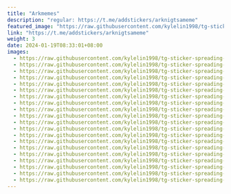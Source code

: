 ```yaml
---
title: "Arkmemes"
description: "regular: https://t.me/addstickers/arknigtsameme"
featured_image: "https://raw.githubusercontent.com/kylelin1998/tg-sticker-spreading-worldwide-images/main/img/101584a4-5962-4add-bd7a-7e715a663733.jpg"
link: "https://t.me/addstickers/arknigtsameme"
weight: 3
date: 2024-01-19T08:33:01+08:00
images:
  - https://raw.githubusercontent.com/kylelin1998/tg-sticker-spreading-worldwide-images/main/img/101584a4-5962-4add-bd7a-7e715a663733.jpg
  - https://raw.githubusercontent.com/kylelin1998/tg-sticker-spreading-worldwide-images/main/img/5a76afeb-d001-4bf2-8679-0d8ec0406b7e.jpg
  - https://raw.githubusercontent.com/kylelin1998/tg-sticker-spreading-worldwide-images/main/img/cbee74ec-c940-473b-bb29-8d8ccf94ba41.jpg
  - https://raw.githubusercontent.com/kylelin1998/tg-sticker-spreading-worldwide-images/main/img/bf9d8118-59e2-43c1-9aef-cd0e87ab2f5d.jpg
  - https://raw.githubusercontent.com/kylelin1998/tg-sticker-spreading-worldwide-images/main/img/c47dfe56-aa29-4def-81b8-bef867518830.jpg
  - https://raw.githubusercontent.com/kylelin1998/tg-sticker-spreading-worldwide-images/main/img/c12d26a9-c9bd-4a46-9c60-d43e6b3e8607.jpg
  - https://raw.githubusercontent.com/kylelin1998/tg-sticker-spreading-worldwide-images/main/img/3cd4f835-afe6-40e2-a48f-c1ecbda8f7ee.jpg
  - https://raw.githubusercontent.com/kylelin1998/tg-sticker-spreading-worldwide-images/main/img/fdb1dc56-cc62-4c2f-810a-878868548c84.jpg
  - https://raw.githubusercontent.com/kylelin1998/tg-sticker-spreading-worldwide-images/main/img/80fd0df5-3dba-41f9-8de9-92d9e2be0033.jpg
  - https://raw.githubusercontent.com/kylelin1998/tg-sticker-spreading-worldwide-images/main/img/f8f99771-f041-4e97-9d34-03ba4551ae0c.jpg
  - https://raw.githubusercontent.com/kylelin1998/tg-sticker-spreading-worldwide-images/main/img/b9ba4520-6469-45da-9c1f-e1b889bb2174.jpg
  - https://raw.githubusercontent.com/kylelin1998/tg-sticker-spreading-worldwide-images/main/img/04e9dd7a-2327-4d26-aa2d-d0051c3179b6.jpg
  - https://raw.githubusercontent.com/kylelin1998/tg-sticker-spreading-worldwide-images/main/img/753b793b-9e7c-4893-bf0e-80909be6d9c3.jpg
  - https://raw.githubusercontent.com/kylelin1998/tg-sticker-spreading-worldwide-images/main/img/3c8f1b97-5893-493d-86c9-24dfd07ea3c5.jpg
  - https://raw.githubusercontent.com/kylelin1998/tg-sticker-spreading-worldwide-images/main/img/b373d341-a85c-46a9-a932-9f4967c5522a.jpg
  - https://raw.githubusercontent.com/kylelin1998/tg-sticker-spreading-worldwide-images/main/img/4cf7e77a-8467-47d7-b450-402d2e268c22.jpg
  - https://raw.githubusercontent.com/kylelin1998/tg-sticker-spreading-worldwide-images/main/img/b5341491-2839-41c2-80af-e3a4c51f140d.jpg
  - https://raw.githubusercontent.com/kylelin1998/tg-sticker-spreading-worldwide-images/main/img/abf0df12-eea5-4bac-b669-3fc3c5c8ef60.jpg
  - https://raw.githubusercontent.com/kylelin1998/tg-sticker-spreading-worldwide-images/main/img/5f9df424-9e2a-44e4-ab00-a27a9f93a21b.jpg
  - https://raw.githubusercontent.com/kylelin1998/tg-sticker-spreading-worldwide-images/main/img/8c6f6c6e-a140-4281-917b-2f27b3c1ac07.jpg
---
```

